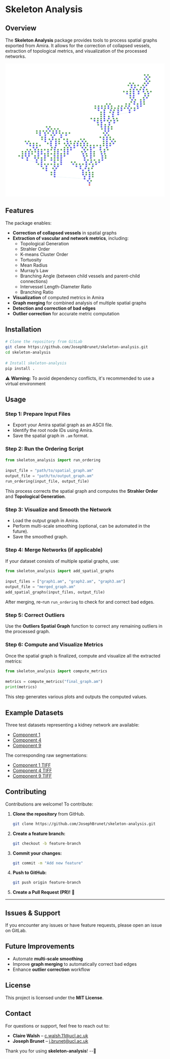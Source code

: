 # Skeleton Analysis

## Overview

The **Skeleton Analysis** package provides tools to process spatial graphs exported from Amira. It allows for the correction of collapsed vessels, extraction of topological metrics, and visualization of the processed networks.

![tree example](assets/images/tree_example.png)

## Features

The package enables:

- **Correction of collapsed vessels** in spatial graphs
- **Extraction of vascular and network metrics**, including:
  - Topological Generation
  - Strahler Order
  - K-means Cluster Order
  - Tortuosity
  - Mean Radius
  - Murray’s Law
  - Branching Angle (between child vessels and parent-child connections)
  - Intervessel Length-Diameter Ratio
  - Branching Ratio
- **Visualization** of computed metrics in Amira
- **Graph merging** for combined analysis of multiple spatial graphs
- **Detection and correction of bad edges**
- **Outlier correction** for accurate metric computation

## Installation

```sh
# Clone the repository from GitLab
git clone https://github.com/JosephBrunet/skeleton-analysis.git
cd skeleton-analysis

# Install skeleton-analysis
pip install .
```

⚠️ **Warning:** To avoid dependency conflicts, it's recommended to use a virtual environment

## Usage

### Step 1: Prepare Input Files

- Export your Amira spatial graph as an ASCII file.
- Identify the root node IDs using Amira.
- Save the spatial graph in `.am` format.

### Step 2: Run the Ordering Script

```python
from skeleton_analysis import run_ordering

input_file = "path/to/spatial_graph.am"
output_file = "path/to/output_graph.am"
run_ordering(input_file, output_file)
```

This process corrects the spatial graph and computes the **Strahler Order** and **Topological Generation**.

### Step 3: Visualize and Smooth the Network

- Load the output graph in Amira.
- Perform multi-scale smoothing (optional, can be automated in the future).
- Save the smoothed graph.

### Step 4: Merge Networks (if applicable)

If your dataset consists of multiple spatial graphs, use:

```python
from skeleton_analysis import add_spatial_graphs

input_files = ["graph1.am", "graph2.am", "graph3.am"]
output_file = "merged_graph.am"
add_spatial_graphs(input_files, output_file)
```

After merging, re-run `run_ordering` to check for and correct bad edges.

### Step 5: Correct Outliers

Use the **Outliers Spatial Graph** function to correct any remaining outliers in the processed graph.

### Step 6: Compute and Visualize Metrics

Once the spatial graph is finalized, compute and visualize all the extracted metrics:

```python
from skeleton_analysis import compute_metrics

metrics = compute_metrics("final_graph.am")
print(metrics)
```

This step generates various plots and outputs the computed values.

## Example Datasets

Three test datasets representing a kidney network are available:

- [Component 1](https://www.dropbox.com/scl/fi/umhuiabl7p9hvcab2al5m/50um-LADAF-2021-17_labels_finalised_2_connected_component1.Spatial-Graph.am?rlkey=644v5me9sewmd4y1mg4r52e3h&dl=0)
- [Component 4](https://www.dropbox.com/scl/fi/vsqrnn9gh73xbtxochbiz/50um-LADAF-2021-17_labels_finalised_2_connected_component4.Spatial-Graph.am?rlkey=1z5q77hnvvw8738ilzx6ast87&dl=0)
- [Component 9](https://www.dropbox.com/scl/fi/eym4xrbqb8w1q17ofov3d/50um-LADAF-2021-17_labels_finalised_2connected_component9.Spatial-Graph.am?rlkey=j8hpzrzmnnihx45cb4cu5uh49&dl=0)

The corresponding raw segmentations:

- [Component 1 TIFF](https://www.dropbox.com/scl/fi/rd74fn79yrhnzoywss6n5/50um-LADAF-2021-17_labels_finalised_2_cc1.tif?rlkey=0vv3tzbltgmah07fzr5dri7fp&dl=0)
- [Component 4 TIFF](https://www.dropbox.com/scl/fi/fy1srgl9mv4to8331a3kc/50um-LADAF-2021-17_labels_finalised_2_cc4.tif?rlkey=ef538sm9d6a0tnomag3weyoym&dl=0)
- [Component 9 TIFF](https://www.dropbox.com/scl/fi/ij5xk7be7dcjwghdf0zhi/50um-LADAF-2021-17_labels_finalised_2_cc9.tif?rlkey=w1evnurimlygyprtos4fn5e0j&dl=0)

## Contributing

Contributions are welcome! To contribute:

1. **Clone the repository** from GitHub.
   ```sh
   git clone https://github.com/JosephBrunet/skeleton-analysis.git
   ```
2. **Create a feature branch:**
   ```sh
   git checkout -b feature-branch
   ```
3. **Commit your changes:**
   ```sh
   git commit -m "Add new feature"
   ```
4. **Push to GitHub:**
   ```sh
   git push origin feature-branch
   ```
5. **Create a Pull Request (PR)!** 🎉

---

## Issues & Support

If you encounter any issues or have feature requests, please open an issue on GitLab.

## Future Improvements

- Automate **multi-scale smoothing**
- Improve **graph merging** to automatically correct bad edges
- Enhance **outlier correction** workflow

## License

This project is licensed under the **MIT License**.

## Contact

For questions or support, feel free to reach out to:

- **Claire Walsh** – [c.walsh.11@ucl.ac.uk](mailto:c.walsh.11@ucl.ac.uk)
- **Joseph Brunet** – [j.brunet@ucl.ac.uk](mailto:j.brunet@ucl.ac.uk)

Thank you for using **skeleton-analysis**! --🚌
